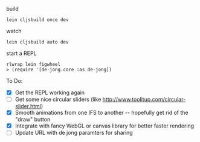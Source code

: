 build

    lein cljsbuild once dev

watch

    lein cljsbuild auto dev

start a REPL

    rlwrap lein figwheel
    > (require '[de-jong.core :as de-jong])

To Do:

* [x] Get the REPL working again
* [ ] Get some nice circular sliders (like http://www.toolitup.com/circular-slider.html)
* [x] Smooth animations from one IFS to another -- hopefully get rid of the "draw" button
* [x] Integrate with fancy WebGL or canvas library for better faster rendering
* [ ] Update URL with de jong paramters for sharing
